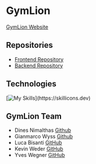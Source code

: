 # GymLion

[GymLion Website](https://gymlion-bmsd21a.bbzwinf.ch/)

## Repositories

- [Frontend Repository](https://github.com/ipt-9/GymLion)
- [Backend Repository](https://github.com/ipt-9/GymLion-Backend)

## Technologies

[![My Skills](https://skillicons.dev/icons?i=html,css,js,php,)](https://skillicons.dev)

## GymLion Team

- Dines Nimalthas [Github](https://github.com/Dines-Nimalthas)
- Gianmarco Wyss [Github](https://github.com/Giani-Wyss)
- Luca Bisanti [GitHub](https://github.com/BlucaBBZW)
- Kevin Weder [GitHub](https://github.com/KevinWe6)
- Yves Wegner [GitHub](https://github.com/YvesWegner)
